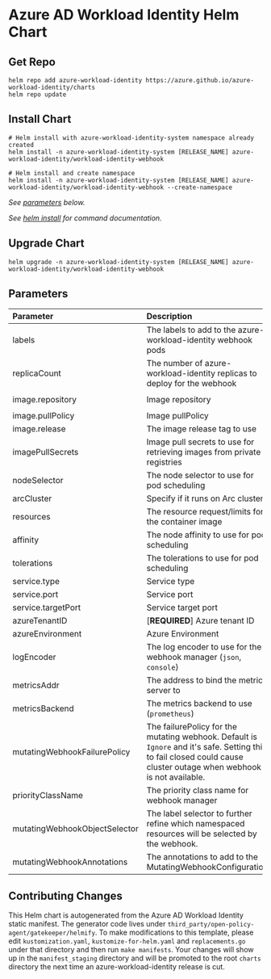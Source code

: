 # Azure AD Workload Identity Helm Chart

## Get Repo

```console
helm repo add azure-workload-identity https://azure.github.io/azure-workload-identity/charts
helm repo update
```

## Install Chart

```console
# Helm install with azure-workload-identity-system namespace already created
helm install -n azure-workload-identity-system [RELEASE_NAME] azure-workload-identity/workload-identity-webhook

# Helm install and create namespace
helm install -n azure-workload-identity-system [RELEASE_NAME] azure-workload-identity/workload-identity-webhook --create-namespace
```

_See [parameters](#parameters) below._

_See [helm install](https://helm.sh/docs/helm/helm_install/) for command documentation._

## Upgrade Chart

```console
helm upgrade -n azure-workload-identity-system [RELEASE_NAME] azure-workload-identity/workload-identity-webhook
```

## Parameters

| Parameter                     | Description                                                                                                                                                          | Default                                                 |
| :---------------------------- | :------------------------------------------------------------------------------------------------------------------------------------------------------------------- | :------------------------------------------------------ |
| labels                        | The labels to add to the azure-workload-identity webhook pods                                                                                                        | `azure-workload-identity.io/system: "true"`             |
| replicaCount                  | The number of azure-workload-identity replicas to deploy for the webhook                                                                                             | `2`                                                     |
| image.repository              | Image repository                                                                                                                                                     | `mcr.microsoft.com/oss/azure/workload-identity/webhook` |
| image.pullPolicy              | Image pullPolicy                                                                                                                                                     | `IfNotPresent`                                          |
| image.release                 | The image release tag to use                                                                                                                                         | Current release version: `v0.14.0`                      |
| imagePullSecrets              | Image pull secrets to use for retrieving images from private registries                                                                                              | `[]`                                                    |
| nodeSelector                  | The node selector to use for pod scheduling                                                                                                                          | `kubernetes.io/os: linux`                               |
| arcCluster                    | Specify if it runs on Arc cluster                                                                                                                                    | `false`                                                 |
| resources                     | The resource request/limits for the container image                                                                                                                  | limits: 100m CPU, 30Mi, requests: 100m CPU, 20Mi        |
| affinity                      | The node affinity to use for pod scheduling                                                                                                                          | `{}`                                                    |
| tolerations                   | The tolerations to use for pod scheduling                                                                                                                            | `[]`                                                    |
| service.type                  | Service type                                                                                                                                                         | `ClusterIP`                                             |
| service.port                  | Service port                                                                                                                                                         | `443`                                                   |
| service.targetPort            | Service target port                                                                                                                                                  | `9443`                                                  |
| azureTenantID                 | [**REQUIRED**] Azure tenant ID                                                                                                                                       | ``                                                      |
| azureEnvironment              | Azure Environment                                                                                                                                                    | `AzurePublicCloud`                                      |
| logEncoder                    | The log encoder to use for the webhook manager (`json`, `console`)                                                                                                   | `console`                                               |
| metricsAddr                   | The address to bind the metrics server to                                                                                                                            | `:8095`                                                 |
| metricsBackend                | The metrics backend to use (`prometheus`)                                                                                                                            | `prometheus`                                            |
| mutatingWebhookFailurePolicy  | The failurePolicy for the mutating webhook. Default is `Ignore` and it's safe. Setting this to fail closed could cause cluster outage when webhook is not available. | `Ignore`                                                |
| priorityClassName             | The priority class name for webhook manager                                                                                                                          | `system-cluster-critical`                               |
| mutatingWebhookObjectSelector | The label selector to further refine which namespaced resources will be selected by the webhook.                                                                     | ``                                                      |
| mutatingWebhookAnnotations    | The annotations to add to the MutatingWebhookConfiguration                                                                                                           | `{}`                                                    |

## Contributing Changes

This Helm chart is autogenerated from the Azure AD Workload Identity static manifest. The generator code lives under `third_party/open-policy-agent/gatekeeper/helmify`. To make modifications to this template, please edit `kustomization.yaml`, `kustomize-for-helm.yaml` and `replacements.go` under that directory and then run `make manifests`. Your changes will show up in the `manifest_staging` directory and will be promoted to the root `charts` directory the next time an azure-workload-identity release is cut.
